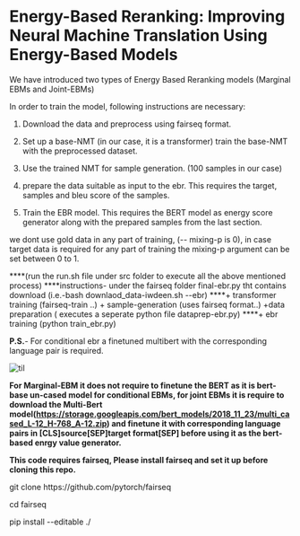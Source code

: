 
# Energy-Based Reranking: Improving Neural Machine Translation Using Energy-Based Models

We have introduced two types of Energy Based Reranking models (Marginal EBMs and Joint-EBMs)

In order to train the model, following instructions are necessary:

1. Download the data and preprocess using fairseq format.

2. Set up a base-NMT (in our case, it is a transformer) train the base-NMT with the preprocessed dataset.

3. Use the trained NMT for sample generation. (100 samples in our case) 

4. prepare the data suitable as input to the ebr. This requires the target, samples and bleu score of the samples.

5. Train the EBR model. This requires the BERT model as energy score generator along with the prepared samples from the last section.

we dont use gold data in any part of training, (-- mixing-p is 0), in case target data is required for any part of training the mixing-p argument can be set between 0 to 1.

****(run the run.sh file under src folder to execute all the above mentioned process)
****instructions- under the fairseq folder final-ebr.py tht contains download (i.e.-bash downlaod_data-iwdeen.sh --ebr)
****+ transformer training (fairseq-train ..) + sample-generation (uses fairseq format..) +data preparation ( executes a seperate python file dataprep-ebr.py)
****+ ebr training (python train_ebr.py)

**P.S.**- For conditional ebr a finetuned multibert with the corresponding language pair is required.


![til](https://github.com/sumantakcs/ebr-nmt/blob/2d77c6112b808584c6b1f84c0e9d9e63814ae7b3/Presentation6.gif)
 
 
 
**For Marginal-EBM it does not require to finetune the BERT as it is bert-base un-cased model for conditional EBMs, for joint EBMs it is require to download the Multi-Bert model(https://storage.googleapis.com/bert_models/2018_11_23/multi_cased_L-12_H-768_A-12.zip) and finetune it with corresponding language pairs in [CLS]source[SEP]target format[SEP] before using it as the bert-based enrgy value generator.**

**This code requires fairseq, Please install fairseq and set it up before cloning this repo.**

<p>git clone https://github.com/pytorch/fairseq </p>
<p>cd fairseq </p>
<p>pip install --editable ./</p>





